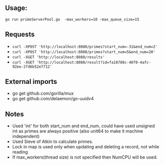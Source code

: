 Usage:
------------------
`go run primeServerPool.go  -max_workers=10 -max_queue_size=15`


Requests
-------------------------
- `curl -XPOST 'http://localhost:8080/primes?start_num=-31&end_num=2'`
- `curl -XPOST 'http://localhost:8080/primes?start_num=5&end_num=20'`
- `curl -XGET 'http://localhost:8080/results'`
- `curl -XGET 'http://localhost:8080/result?id=fa18788c-40f0-4afc-92ee-2fd6b52e7712'`


External imports
-----------------
- go get github.com/gorilla/mux
- go get github.com/delaemon/go-uuidv4


Notes
---------------
- Used 'int' for both start_num and end_num, could have used unsigned int as primes are always positive (also unit64 to make it machine independent)
- Used Sieve of Atkin to calculate primes.
- Lock in map is used only when updating and deleting a record, not while reading
- If max_workers(thread size) is not specified then NumCPU will be used.




